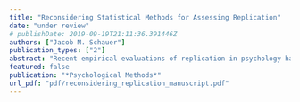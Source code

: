 ```yaml
---
title: "Reconsidering Statistical Methods for Assessing Replication"
date: "under review"
# publishDate: 2019-09-19T21:11:36.391446Z
authors: ["Jacob M. Schauer"]
publication_types: ["2"]
abstract: "Recent empirical evaluations of replication in psychology have reported startlingly few successful replication attempts. At the same time, they have noted that the proper way to analyze replication studies is far from a settled matter and have thus analyzed their data in several different ways. This presents two challenges to interpreting the results of these programs. First, different analysis methods assess different operational definitions of replication. Second, the properties of these methods are not necessarily common knowledge; it is possible for a successful replication to be deemed a failure by nearly all of the metrics used, and it is not always immediately clear how likely such errors are to occur. In this article, we describe the methods commonly used in replication research and how they imply specific operational definitions of replication. We then compute the probability of false failure (i.e., a successful replication is concluded to have failed) and false success determinations. These are shown to be high (often over 50%) and in many cases uncontrolled. We then demonstrate that errors are probable in the data to which they have been applied in the literature. We show that the probability that some conclusions in the literature about replication are incorrect can be as high as 75-80%."
featured: false
publication: "*Psychological Methods*"
url_pdf: "pdf/reconsidering_replication_manuscript.pdf"
---
```



